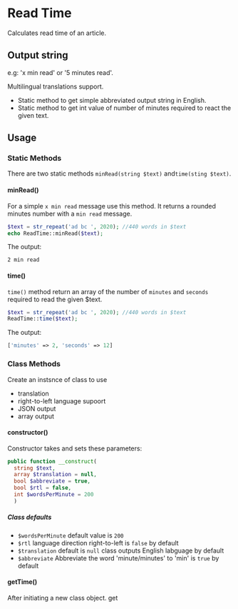 # Read Time

Calculates read time of an article.

## Output string
e.g: 'x min read' or '5 minutes read'.

Multilingual translations support.
- Static method to get simple abbreviated output string in English.
- Static method to get int value of number of minutes required to react the given text.

## Usage
### Static Methods

There are two static methods `minRead(string $text)` and`time(sting $text)`.

#### minRead()
For a simple `x min read` message use this method. It returns a rounded minutes number with a `min read` message.
```php
$text = str_repeat('ad bc ', 2020); //440 words in $text
echo ReadTime::minRead($text);
```
The output:

`2 min read`

#### time()
`time()` method return an array of the number of `minutes` and `seconds` required to read the given $text.
```php
$text = str_repeat('ad bc ', 2020); //440 words in $text
ReadTime::time($text);
```
The output:
```php
['minutes' => 2, 'seconds' => 12]
```

### Class Methods
Create an instsnce of class to use 
- translation
- right-to-left language supoort 
- JSON output
- array output

#### constructor()
Constructor takes and sets these parameters:
```php
public function __construct(
  string $text, 
  array $translation = null, 
  bool $abbreviate = true, 
  bool $rtl = false, 
  int $wordsPerMinute = 200
  )
  ```
  ##### Class defaults
  - `$wordsPerMinute` default value is `200`
  - `$rtl` language direction right-to-left is `false` by default
  - `$translation` default is `null` class outputs English labguage by default
  - `$abbreviate` Abbreviate the word 'minute/minutes' to 'min' is `true` by default

#### getTime()
After initiating a new class object. get





